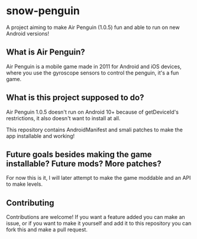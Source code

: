 # snow-penguin
A project aiming to make Air Penguin (1.0.5) fun and able to run on new Android versions!

## What is Air Penguin?
Air Penguin is a mobile game made in 2011 for Android and iOS devices, where you use the gyroscope sensors to control the penguin, it's a fun game.
## What is this project supposed to do?
Air Penguin 1.0.5 doesn't run on Android 10+ because of getDeviceId's restrictions, it also doesn't want to install at all.

This repository contains AndroidManifest and smali patches to make the app installable and working!

## Future goals besides making the game installable? Future mods? More patches?
For now this is it, I will later attempt to make the game moddable and an API to make levels.

## Contributing
Contributions are welcome! If you want a feature added you can make an issue, or if you want to make it yourself and add it to this repository you can fork this and make a pull request.
